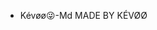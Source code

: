   <a href="https://telegra.ph/file/404fdaacd6d345d368155.jpg" /></a>     


  * Kévøø😜-Md MADE BY KÉVØØ
